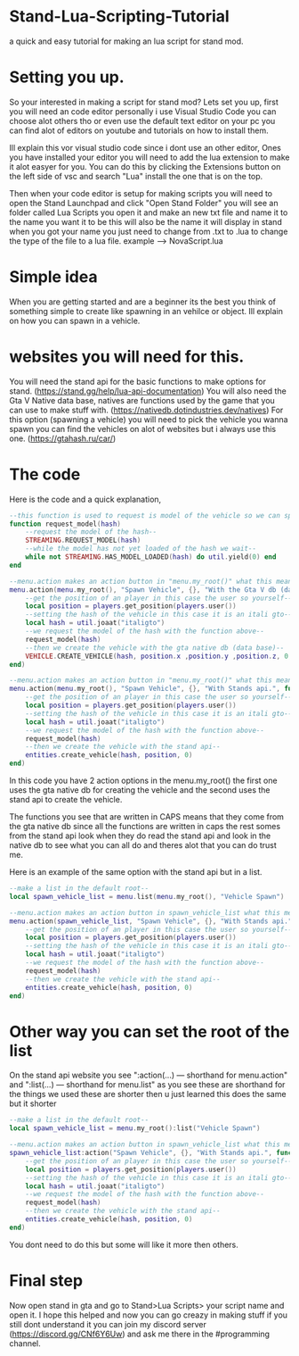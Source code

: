 # Stand-Lua-Scripting-Tutorial
a quick and easy tutorial for making an lua script for stand mod.

# Setting you up.
So your interested in making a script for stand mod?
Lets set you up, first you will need an code editor personally i use Visual Studio Code you can choose alot others tho or even use the default text editor on your pc
you can find alot of editors on youtube and tutorials on how to install them.

Ill explain this vor visual studio code since i dont use an other editor,
Ones you have installed your editor you will need to add the lua extension to make it alot easyer for you.
You can do this by clicking the Extensions button on the left side of vsc and search "Lua" install the one that is on the top.

Then when your code editor is setup for making scripts you will need to open the Stand Launchpad and click "Open Stand Folder"
you will see an folder called Lua Scripts you open it and make an new txt file and name it to the name you want it to be this will also be the name it will display in stand when you got your name you just need to change from .txt to .lua to change the type of the file to a lua file.
example --> NovaScript.lua

# Simple idea
When you are getting started and are a beginner its the best you think of something simple to create like spawning in an vehilce or object.
Ill explain on how you can spawn in a vehicle.

# websites you will need for this.
You will need the stand api for the basic functions to make options for stand. (https://stand.gg/help/lua-api-documentation)
You will also need the Gta V Native data base, natives are functions used by the game that you can use to make stuff with. (https://nativedb.dotindustries.dev/natives)
For this option (spawning a vehicle) you will need to pick the vehicle you wanna spawn you can find the vehicles on alot of websites but i always use this one. (https://gtahash.ru/car/)

# The code
Here is the code and a quick explanation,
```lua
--this function is used to request is model of the vehicle so we can spawn it you will also need to use this for spawning objects--
function request_model(hash)
    --request the model of the hash--
    STREAMING.REQUEST_MODEL(hash)
    --while the model has not yet loaded of the hash we wait--
    while not STREAMING.HAS_MODEL_LOADED(hash) do util.yield(0) end
end

--menu.action makes an action button in "menu.my_root()" what this means is it makes an button in the default root you can make lists in the default root and then put this option in that list--
menu.action(menu.my_root(), "Spawn Vehicle", {}, "With the Gta V db (data base)", function()
    --get the position of an player in this case the user so yourself--
    local position = players.get_position(players.user())
    --setting the hash of the vehicle in this case it is an itali gto--
    local hash = util.joaat("italigto")
    --we request the model of the hash with the function above--
    request_model(hash)
    --then we create the vehicle with the gta native db (data base)--
    VEHICLE.CREATE_VEHICLE(hash, position.x ,position.y ,position.z, 0, true, false, true)
end)

--menu.action makes an action button in "menu.my_root()" what this means is it makes an button in the default root you can make lists in the default root and then put this option in that list--
menu.action(menu.my_root(), "Spawn Vehicle", {}, "With Stands api.", function()
    --get the position of an player in this case the user so yourself--
    local position = players.get_position(players.user())
    --setting the hash of the vehicle in this case it is an itali gto--
    local hash = util.joaat("italigto")
    --we request the model of the hash with the function above--
    request_model(hash)
    --then we create the vehicle with the stand api--
    entities.create_vehicle(hash, position, 0)
end)
```
In this code you have 2 action options in the menu.my_root() the first one uses the gta native db for creating the vehicle and the second uses the stand api to create the vehicle.

The functions you see that are written in CAPS means that they come from the gta native db since all the functions are written in caps the rest somes from the stand api look when they do read the stand api and look in the native db to see what you can all do and theres alot that you can do trust me.

Here is an example of the same option with the stand api but in a list.
```lua
--make a list in the default root--
local spawn_vehicle_list = menu.list(menu.my_root(), "Vehicle Spawn")

--menu.action makes an action button in spawn_vehicle_list what this means is it makes an button in the root of the list--
menu.action(spawn_vehicle_list, "Spawn Vehicle", {}, "With Stands api.", function()
    --get the position of an player in this case the user so yourself--
    local position = players.get_position(players.user())
    --setting the hash of the vehicle in this case it is an itali gto--
    local hash = util.joaat("italigto")
    --we request the model of the hash with the function above--
    request_model(hash)
    --then we create the vehicle with the stand api--
    entities.create_vehicle(hash, position, 0)
end)
```

# Other way you can set the root of the list
On the stand api website you see ":action(...) — shorthand for menu.action" and ":list(...) — shorthand for menu.list" as you see these are shorthand for the things we used these are shorter then u just learned this does the same but it shorter
```lua
--make a list in the default root--
local spawn_vehicle_list = menu.my_root():list("Vehicle Spawn")

--menu.action makes an action button in spawn_vehicle_list what this means is it makes an button in the root of the list--
spawn_vehicle_list:action("Spawn Vehicle", {}, "With Stands api.", function()
    --get the position of an player in this case the user so yourself--
    local position = players.get_position(players.user())
    --setting the hash of the vehicle in this case it is an itali gto--
    local hash = util.joaat("italigto")
    --we request the model of the hash with the function above--
    request_model(hash)
    --then we create the vehicle with the stand api--
    entities.create_vehicle(hash, position, 0)
end)
```
You dont need to do this but some will like it more then others.

# Final step
Now open stand in gta and go to Stand>Lua Scripts> your script name and open it.
I hope this helped and now you can go creazy in making stuff if you still dont understand it you can join my discord server (https://discord.gg/CNf6Y6Uw) and ask me there in the #programming channel.
